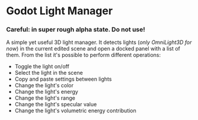 # Godot Light Manager

### **Careful**: in super rough alpha state. Do not use!

A simple yet useful 3D light manager. It detects lights (_only OmniLight3D for now_)
in the current edited scene and open a docked panel with a list of them.
From the list it's possible to perform different operations:

- Toggle the light on/off
- Select the light in the scene
- Copy and paste settings between lights
- Change the light's color
- Change the light's energy
- Change the light's range
- Change the light's specular value
- Change the light's volumetric energy contribution



